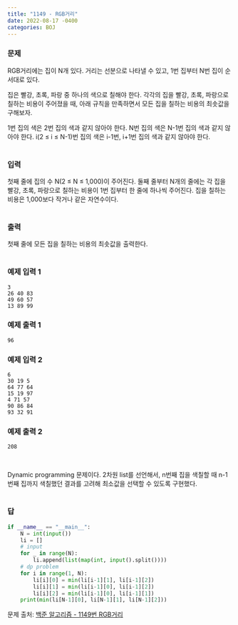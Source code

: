 ```yaml
---
title: "1149 - RGB거리"
date: 2022-08-17 -0400
categories: BOJ
---
```


### 문제

RGB거리에는 집이 N개 있다. 거리는 선분으로 나타낼 수 있고, 1번 집부터 N번 집이 순서대로 있다.

집은 빨강, 초록, 파랑 중 하나의 색으로 칠해야 한다. 각각의 집을 빨강, 초록, 파랑으로 칠하는 비용이 주어졌을 때, 아래 규칙을 만족하면서 모든 집을 칠하는 비용의 최솟값을 구해보자.

1번 집의 색은 2번 집의 색과 같지 않아야 한다.
N번 집의 색은 N-1번 집의 색과 같지 않아야 한다.
i(2 ≤ i ≤ N-1)번 집의 색은 i-1번, i+1번 집의 색과 같지 않아야 한다.
<br/><br/>

### 입력

첫째 줄에 집의 수 N(2 ≤ N ≤ 1,000)이 주어진다. 둘째 줄부터 N개의 줄에는 각 집을 빨강, 초록, 파랑으로 칠하는 비용이 1번 집부터 한 줄에 하나씩 주어진다. 집을 칠하는 비용은 1,000보다 작거나 같은 자연수이다.
<br/><br/>

### 출력

첫째 줄에 모든 집을 칠하는 비용의 최솟값을 출력한다.
<br/><br/>

### 예제 입력 1
```
3
26 40 83
49 60 57
13 89 99
```

### 예제 출력 1
```
96
```

### 예제 입력 2
```
6
30 19 5
64 77 64
15 19 97
4 71 57
90 86 84
93 32 91
```

### 예제 출력 2
```
208
```

<br/>

Dynamic programming 문제이다. 2차원 list를 선언해서, n번째 집을 색칠할 때 n-1번째 집까지 색칠했던 결과를 고려해 최소값을 선택할 수 있도록 구현했다.
<br/><br/>
### 답

```python
if __name__ == "__main__":
	N = int(input())
	li = []
	# input
	for _ in range(N):
		li.append(list(map(int, input().split())))
	# dp problem
	for i in range(1, N):
		li[i][0] = min(li[i-1][1], li[i-1][2])
		li[i][1] = min(li[i-1][0], li[i-1][2])
		li[i][2] = min(li[i-1][0], li[i-1][1])
	print(min(li[N-1][0], li[N-1][1], li[N-1][2]))
```

문제 출처: [백준 알고리즘 - 1149번 RGB거리][boj-algo]

[boj-algo]: https://www.acmicpc.net/problem/1149